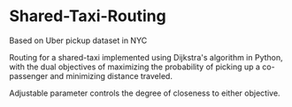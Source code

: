 # Shared-Taxi-Routing

Based on Uber pickup dataset in NYC

Routing for a shared-taxi implemented using Dijkstra's algorithm in Python, with the dual objectives of maximizing the probability of picking up a co-passenger and minimizing distance traveled.

Adjustable parameter controls the degree of closeness to either objective.
